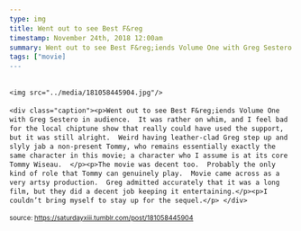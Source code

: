 ```yaml
---
type: img
title: Went out to see Best F&reg
timestamp: November 24th, 2018 12:00am
summary: Went out to see Best F&reg;iends Volume One with Greg Sestero in audience.  It was rather on whim, and I feel bad for the local chiptune show that rea
tags: ["movie]
---
```


                
                
                
                                                                                        <img src="../media/181058445904.jpg"/>
                                                                                          <div class="caption"><p>Went out to see Best F&reg;iends Volume One with Greg Sestero in audience.  It was rather on whim, and I feel bad for the local chiptune show that really could have used the support, but it was still alright.  Weird having leather-clad Greg step up and slyly jab a non-present Tommy, who remains essentially exactly the same character in this movie; a character who I assume is at its core Tommy Wiseau.  </p><p>The movie was decent too.  Probably the only kind of role that Tommy can genuinely play.  Movie came across as a very artsy production.  Greg admitted accurately that it was a long film, but they did a decent job keeping it entertaining.</p><p>I couldn’t bring myself to stay up for the sequel.</p> </div>
                                    
                
                
                
                
                                
<small>source: https://saturdayxiii.tumblr.com/post/181058445904</small>